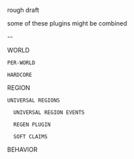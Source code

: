 rough draft

some of these plugins might be combined

--

WORLD

    PER-WORLD

    HARDCORE


REGION

    UNIVERSAL REGIONS

      UNIVERSAL REGION EVENTS

      REGEN PLUGIN

      SOFT CLAIMS
  
BEHAVIOR

